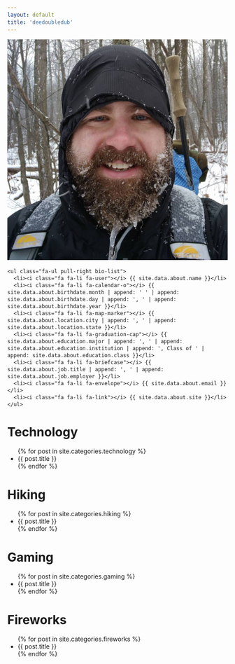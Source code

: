 ```yaml
---
layout: default
title: 'deedoubledub'
---
```


<div class="row bio">
  <div class="col-md-8 col-md-offset-2">
    <img class="profile img-circle" src="/assets/images/profile.jpg" />

    <ul class="fa-ul pull-right bio-list">
      <li><i class="fa fa-li fa-user"></i> {{ site.data.about.name }}</li>
      <li><i class="fa fa-li fa-calendar-o"></i> {{ site.data.about.birthdate.month | append: ' ' | append: site.data.about.birthdate.day | append: ', ' | append: site.data.about.birthdate.year }}</li>
      <li><i class="fa fa-li fa-map-marker"></i> {{ site.data.about.location.city | append: ', ' | append: site.data.about.location.state }}</li>
      <li><i class="fa fa-li fa-graduation-cap"></i> {{ site.data.about.education.major | append: ', ' | append: site.data.about.education.institution | append: ', Class of ' | append: site.data.about.education.class }}</li>
      <li><i class="fa fa-li fa-briefcase"></i> {{ site.data.about.job.title | append: ', ' | append: site.data.about.job.employer }}</li>
      <li><i class="fa fa-li fa-envelope"></i> {{ site.data.about.email }}</li>
      <li><i class="fa fa-li fa-link"></i> {{ site.data.about.site }}</li>
    </ul>
  </div>
</div>

<div class="row">
  <div class="col-md-3">
    <h1 class="text-center">Technology</h1>
    <ul>
      {% for post in site.categories.technology %}
      <li>{{ post.title }}</li>
      {% endfor %}
    </ul>
  </div>

  <div class="col-md-3">
    <h1 class="text-center">Hiking</h1>
    <ul>
      {% for post in site.categories.hiking %}
      <li>{{ post.title }}</li>
      {% endfor %}
    </ul>
  </div>

  <div class="col-md-3">
    <h1 class="text-center">Gaming</h1>
    <ul>
      {% for post in site.categories.gaming %}
      <li>{{ post.title }}</li>
      {% endfor %}
    </ul>
  </div>

  <div class="col-md-3">
    <h1 class="text-center">Fireworks</h1>
    <ul>
      {% for post in site.categories.fireworks %}
      <li>{{ post.title }}</li>
      {% endfor %}
    </ul>
  </div>
</div>
